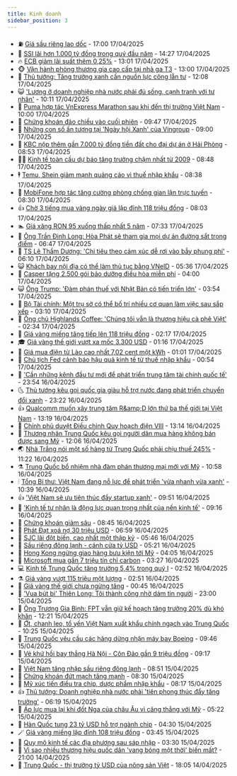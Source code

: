 ```yaml
---
title: Kinh doanh
sidebar_position: 3
---
```


<!-- vnexpress-kinh-doanh:START -->
- ⛽️ [Giá sầu riêng lao dốc](https://vnexpress.net/gia-sau-rieng-lao-doc-4875148.html) - 17:00 17/04/2025
- 🐲 [SSI lãi hơn 1.000 tỷ đồng trong quý đầu năm](https://vnexpress.net/ssi-lai-hon-1-000-ty-dong-trong-quy-dau-nam-4875433.html) - 14:27 17/04/2025
- 🔥 [ECB giảm lãi suất thêm 0,25%](https://vnexpress.net/ecb-giam-lai-suat-them-0-25-4875427.html) - 13:01 17/04/2025
- 🐵 [Vận hành phòng thương gia cao cấp tại nhà ga T3](https://vnexpress.net/van-hanh-phong-thuong-gia-cao-cap-tai-nha-ga-t3-4875425.html) - 13:00 17/04/2025
- 🦅 [Thủ tướng: Tăng trưởng xanh cần nguồn lực công lẫn tư](https://vnexpress.net/thu-tuong-tang-truong-xanh-can-nguon-luc-cong-lan-tu-4875391.html) - 12:08 17/04/2025
- 😺 [&#39;Lương ở doanh nghiệp nhà nước phải đủ sống, cạnh tranh với tư nhân&#39;](https://vnexpress.net/luong-o-doanh-nghiep-nha-nuoc-phai-du-song-canh-tranh-voi-tu-nhan-4875365.html) - 10:11 17/04/2025
- 🤩 [Puma hợp tác VnExpress Marathon sau khi đến thị trường Việt Nam](https://vnexpress.net/puma-hop-tac-vnexpress-marathon-sau-khi-den-thi-truong-viet-nam-4874831.html) - 10:00 17/04/2025
- 🌮 [Chứng khoán đảo chiều vào cuối phiên](https://vnexpress.net/chung-khoan-dao-chieu-vao-cuoi-phien-4875333.html) - 09:47 17/04/2025
- 🧰 [Những con số ấn tượng tại &#39;Ngày hội Xanh&#39; của Vingroup](https://vnexpress.net/nhung-con-so-an-tuong-tai-ngay-hoi-xanh-cua-vingroup-4874853.html) - 09:00 17/04/2025
- 🤔 [KBC nộp thêm gần 7.000 tỷ đồng tiền đất cho đại dự án ở Hải Phòng](https://vnexpress.net/kbc-nop-them-gan-7-000-ty-dong-tien-dat-cho-dai-du-an-o-hai-phong-4875318.html) - 08:53 17/04/2025
- 🧑‍💻 [Kinh tế toàn cầu dự báo tăng trưởng chậm nhất từ 2009](https://vnexpress.net/kinh-te-toan-cau-du-bao-tang-truong-cham-nhat-tu-2009-4875206.html) - 08:48 17/04/2025
- 🕴 [Temu, Shein giảm mạnh quảng cáo vì thuế nhập khẩu](https://vnexpress.net/temu-shein-giam-manh-quang-cao-vi-thue-nhap-khau-4875244.html) - 08:38 17/04/2025
- 🦩 [MobiFone hợp tác tăng cường phòng chống gian lận trực tuyến](https://vnexpress.net/mobifone-hop-tac-tang-cuong-phong-chong-gian-lan-truc-tuyen-4875188.html) - 08:30 17/04/2025
- 👍 [Chờ 3 tiếng mua vàng ngày giá lập đỉnh 118 triệu đồng](https://vnexpress.net/cho-3-tieng-mua-vang-ngay-gia-lap-dinh-118-trieu-dong-4875216.html) - 08:03 17/04/2025
- 🏊 [Giá xăng RON 95 xuống thấp nhất 5 năm](https://vnexpress.net/gia-xang-moi-nhat-hom-nay-17-4-4875235.html) - 07:33 17/04/2025
- 🤡 [Ông Trần Đình Long: Hòa Phát sẽ tham gia mọi dự án đường sắt trọng điểm](https://vnexpress.net/ong-tran-dinh-long-hoa-phat-se-tham-gia-moi-du-an-duong-sat-trong-diem-4875223.html) - 06:47 17/04/2025
- 👀 [TS Lê Thẩm Dương: &#39;Chi tiêu theo cảm xúc dễ rơi vào bẫy phung phí&#39;](https://vnexpress.net/ts-le-tham-duong-chi-tieu-theo-cam-xuc-de-roi-vao-bay-phung-phi-4875088.html) - 06:10 17/04/2025
- 😺 [Khách bay nội địa có thể làm thủ tục bằng VNeID](https://vnexpress.net/khach-bay-noi-dia-co-the-lam-thu-tuc-bang-vneid-4875201.html) - 05:36 17/04/2025
- 🦣 [Casper tặng 2.500 gói bảo dưỡng điều hòa miễn phí](https://vnexpress.net/casper-tang-2-500-goi-bao-duong-dieu-hoa-mien-phi-4874901.html) - 04:00 17/04/2025
- 😺 [Ông Trump: &#39;Đàm phán thuế với Nhật Bản có tiến triển lớn&#39;](https://vnexpress.net/ong-trump-dam-phan-thue-voi-nhat-ban-co-tien-trien-lon-4875109.html) - 03:54 17/04/2025
- 💼 [Bộ Tài chính: Một trụ sở có thể bố trí nhiều cơ quan làm việc sau sắp xếp](https://vnexpress.net/bo-tai-chinh-mot-tru-so-co-the-bo-tri-nhieu-co-quan-lam-viec-sau-sap-xep-4875105.html) - 03:10 17/04/2025
- 🤗 [Ông chủ Highlands Coffee: &#39;Chúng tôi vẫn là thương hiệu cà phê Việt&#39;](https://vnexpress.net/ong-chu-highlands-coffee-chung-toi-van-la-thuong-hieu-ca-phe-viet-4874874.html) - 02:34 17/04/2025
- 👀 [Giá vàng miếng tăng tiếp lên 118 triệu đồng](https://vnexpress.net/vang-mieng-sjc-tang-nong-len-118-trieu-dong-4875076.html) - 02:17 17/04/2025
- 🎓 [Giá vàng thế giới vượt xa mốc 3.300 USD](https://vnexpress.net/gia-vang-the-gioi-vuot-xa-moc-3-300-usd-4875035.html) - 01:16 17/04/2025
- 🗽 [Giá mua điện từ Lào cao nhất 7,02 cent một kWh](https://vnexpress.net/gia-mua-dien-tu-lao-cao-nhat-7-02-cent-mot-kwh-4875036.html) - 01:01 17/04/2025
- 🚀 [Chủ tịch Fed cảnh báo hậu quả kinh tế từ thuế nhập khẩu](https://vnexpress.net/chu-tich-fed-canh-bao-hau-qua-kinh-te-tu-thue-nhap-khau-4875033.html) - 00:54 17/04/2025
- 🤗 [&#39;Cần những kênh đầu tư mới để phát triển trung tâm tài chính quốc tế&#39;](https://vnexpress.net/can-nhung-kenh-dau-tu-moi-de-phat-trien-trung-tam-tai-chinh-quoc-te-4875012.html) - 23:54 16/04/2025
- 🌜 [Thủ tướng kêu gọi quốc gia giàu hỗ trợ nước đang phát triển chuyển đổi xanh](https://vnexpress.net/thu-tuong-keu-goi-quoc-gia-giau-ho-tro-nuoc-dang-phat-trien-chuyen-doi-xanh-4874953.html) - 23:22 16/04/2025
- 👍 [Qualcomm muốn xây trung tâm R&amp;amp;D lớn thứ ba thế giới tại Việt Nam](https://vnexpress.net/qualcomm-muon-xay-trung-tam-r-d-lon-thu-ba-the-gioi-tai-viet-nam-4874947.html) - 13:19 16/04/2025
- 🤖 [Chính phủ duyệt Điều chỉnh Quy hoạch điện VIII](https://vnexpress.net/chinh-phu-duyet-dieu-chinh-quy-hoach-dien-viii-4874939.html) - 13:14 16/04/2025
- 🫣 [Thương nhân Trung Quốc kêu gọi người dân mua hàng không bán được sang Mỹ](https://vnexpress.net/thuong-nhan-trung-quoc-keu-goi-nguoi-dan-mua-hang-khong-ban-duoc-sang-my-4874817.html) - 12:06 16/04/2025
- 🌏 [Nhà Trắng nói một số hàng từ Trung Quốc phải chịu thuế 245%](https://vnexpress.net/nha-trang-noi-mot-so-hang-tu-trung-quoc-phai-chiu-thue-245-4874918.html) - 11:22 16/04/2025
- ⚗️ [Trung Quốc bổ nhiệm nhà đàm phán thương mại mới với Mỹ](https://vnexpress.net/trung-quoc-bo-nhiem-nha-dam-phan-thuong-mai-moi-voi-my-4874905.html) - 10:58 16/04/2025
- 🕯 [Tổng Bí thư: Việt Nam đang nỗ lực để phát triển &#39;vừa nhanh vừa xanh&#39;](https://vnexpress.net/tong-bi-thu-viet-nam-dang-no-luc-de-phat-trien-vua-nhanh-vua-xanh-4874904.html) - 10:39 16/04/2025
- 👍 [&#39;Việt Nam sẽ ưu tiên thúc đẩy startup xanh&#39;](https://vnexpress.net/viet-nam-se-uu-tien-thuc-day-startup-xanh-4874825.html) - 09:51 16/04/2025
- 🤠 [&#39;Kinh tế tư nhân là động lực quan trọng nhất của nền kinh tế&#39;](https://vnexpress.net/kinh-te-tu-nhan-la-dong-luc-quan-trong-nhat-cua-nen-kinh-te-4874841.html) - 09:16 16/04/2025
- 🌊 [Chứng khoán giảm sâu](https://vnexpress.net/chung-khoan-giam-sau-4874840.html) - 08:45 16/04/2025
- 🌈 [Phát Đạt xoá nợ 30 triệu USD](https://vnexpress.net/phat-dat-xoa-no-30-trieu-usd-4874764.html) - 06:59 16/04/2025
- 🥳 [SJC lãi đột biến, cao nhất một thập kỷ](https://vnexpress.net/sjc-lai-dot-bien-cao-nhat-mot-thap-ky-4874739.html) - 05:46 16/04/2025
- 🐻 [Sầu riêng đông lạnh - cánh cửa tỷ USD](https://vnexpress.net/sau-rieng-dong-lanh-canh-cua-ty-usd-4868665.html) - 05:21 16/04/2025
- 💫 [Hong Kong ngừng giao hàng bưu kiện tới Mỹ](https://vnexpress.net/hong-kong-ngung-giao-hang-buu-kien-toi-my-4874643.html) - 04:05 16/04/2025
- 🤩 [Microsoft mua gần 7 triệu tín chỉ carbon](https://vnexpress.net/microsoft-mua-gan-7-trieu-tin-chi-carbon-4874613.html) - 03:27 16/04/2025
- 💻 [Kinh tế Trung Quốc tăng trưởng 5,4% trong quý I](https://vnexpress.net/kinh-te-trung-quoc-tang-truong-5-4-trong-quy-i-4874578.html) - 02:52 16/04/2025
- ⚗️ [Giá vàng vượt 115 triệu một lượng](https://vnexpress.net/vang-mieng-sjc-len-sat-110-trieu-dong-4874603.html) - 02:51 16/04/2025
- 🌈 [Giá vàng thế giới chưa ngừng tăng](https://vnexpress.net/gia-vang-the-gioi-chua-ngung-tang-4874522.html) - 00:45 16/04/2025
- 🌝 [&#39;Vua bút bi&#39; Thiên Long: Tôi thành công nhờ dám tin người](https://vnexpress.net/vua-but-bi-thien-long-toi-thanh-cong-nho-dam-tin-nguoi-4874337.html) - 23:00 15/04/2025
- 🥸 [Ông Trương Gia Bình: FPT vẫn giữ kế hoạch tăng trưởng 20% dù khó khăn](https://vnexpress.net/ong-truong-gia-binh-fpt-van-giu-ke-hoach-tang-truong-20-du-kho-khan-4874439.html) - 12:21 15/04/2025
- 🦆 [Ớt, chanh leo, tổ yến Việt Nam xuất khẩu chính ngạch vào Trung Quốc](https://vnexpress.net/ot-chanh-leo-to-yen-viet-nam-xuat-khau-chinh-ngach-vao-trung-quoc-4874407.html) - 10:25 15/04/2025
- 🌋 [Trung Quốc yêu cầu các hãng dừng nhận máy bay Boeing](https://vnexpress.net/trung-quoc-yeu-cau-cac-hang-dung-nhan-may-bay-boeing-4874373.html) - 09:46 15/04/2025
- 🦍 [Vé khứ hồi bay thẳng Hà Nội - Côn Đảo gần 9 triệu đồng](https://vnexpress.net/ve-khu-hoi-bay-thang-ha-noi-con-dao-gan-9-trieu-dong-4874144.html) - 09:17 15/04/2025
- 🤔 [Việt Nam tăng nhập sầu riêng đông lạnh](https://vnexpress.net/viet-nam-tang-nhap-sau-rieng-dong-lanh-4874277.html) - 08:51 15/04/2025
- 🧰 [Chứng khoán đứt mạch tăng mạnh](https://vnexpress.net/chung-khoan-dut-mach-tang-manh-4874346.html) - 08:30 15/04/2025
- 🌝 [Mỹ xúc tiến điều tra chip, dược phẩm nhập khẩu](https://vnexpress.net/my-xuc-tien-dieu-tra-chip-duoc-pham-nhap-khau-4874289.html) - 08:17 15/04/2025
- 👍 [Thủ tướng: Doanh nghiệp nhà nước phải &#39;tiên phong thúc đẩy tăng trưởng&#39;](https://vnexpress.net/thu-tuong-doanh-nghiep-nha-nuoc-phai-tien-phong-thuc-day-tang-truong-4874237.html) - 06:19 15/04/2025
- 🗽 [Áp lực mua lại khí đốt Nga của châu Âu vì căng thẳng với Mỹ](https://vnexpress.net/ap-luc-mua-lai-khi-dot-nga-cua-chau-au-vi-cang-thang-voi-my-4873838.html) - 05:22 15/04/2025
- 🐎 [Hàn Quốc tung 23 tỷ USD hỗ trợ ngành chip](https://vnexpress.net/han-quoc-tung-23-ty-usd-ho-tro-nganh-chip-4874131.html) - 04:30 15/04/2025
- 🪄 [Giá vàng miếng lập đỉnh 108 triệu đồng](https://vnexpress.net/moi-luong-vang-mieng-tang-them-hon-nua-trieu-dong-4874153.html) - 03:45 15/04/2025
- 🎊 [Quy mô kinh tế các địa phương sau sáp nhập](https://vnexpress.net/quy-mo-kinh-te-cac-dia-phuong-the-nao-sau-sap-nhap-4874073.html) - 03:30 15/04/2025
- 🗽 [Vì sao nhiều thương hiệu quốc dân &#39;vang bóng một thời&#39; biến mất?](https://vnexpress.net/vi-sao-nhieu-thuong-hieu-quoc-dan-vang-bong-mot-thoi-bien-mat-4873891.html) - 21:00 14/04/2025
- 🦩 [Trung Quốc - thị trường tỷ USD của nông sản Việt](https://vnexpress.net/trung-quoc-thi-truong-ty-usd-cua-nong-san-viet-4873452.html) - 18:05 14/04/2025<!-- vnexpress-kinh-doanh:END -->
